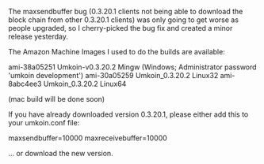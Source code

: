 The maxsendbuffer bug (0.3.20.1 clients not being able to download the block chain from other 0.3.20.1 clients) was only going to get
worse as people upgraded, so I cherry-picked the bug fix and created a minor release yesterday.

The Amazon Machine Images I used to do the builds are available:

  ami-38a05251   Umkoin-v0.3.20.2 Mingw    (Windows; Administrator password 'umkoin development')
  ami-30a05259   Umkoin_0.3.20.2 Linux32
  ami-8abc4ee3   Umkoin_0.3.20.2 Linux64

(mac build will be done soon)

If you have already downloaded version 0.3.20.1, please either add this to your umkoin.conf file:

  maxsendbuffer=10000
  maxreceivebuffer=10000

... or download the new version.
